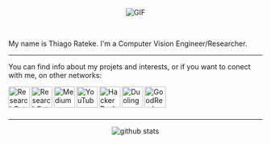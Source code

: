 <p  align="center">
  <img align="center" alt="GIF" src="https://media.giphy.com/media/Nx0rz3jtxtEre/giphy.gif" />
</p>

<br />

My name is Thiago Rateke. I'm a Computer Vision Engineer/Researcher.

<hr>

You can find info about my projets and interests, or if you want to conect with me, on other networks:

<a href="https://www.linkedin.com/in/thiagortk/">
  <img align="left" alt="ResearchGate" width="42px" src="https://img.icons8.com/color/48/000000/linkedin.png" onmouseover="this.src='https://i.imgur.com/yPn3oSL.png'" onmouseout="this.src='https://img.icons8.com/color/48/000000/linkedin.png'" />
</a>
<a href="https://www.researchgate.net/profile/Thiago_Rateke">
  <img align="left" alt="ResearchGate" width="42px" src="https://img.icons8.com/windows/32/000000/researchgate.png" onmouseover="this.src='https://i.imgur.com/a16Ge5O.png'" onmouseout="this.src='https://img.icons8.com/windows/32/000000/researchgate.png'" />
</a>
<a href="https://medium.com/@thiagortk">
  <img align="left" alt="Medium" width="42px" src="https://img.icons8.com/ios-glyphs/30/000000/medium-monogram.png" onmouseover="this.src='https://i.imgur.com/T9W1yKs.png'" onmouseout="this.src='https://img.icons8.com/ios-glyphs/30/000000/medium-monogram.png'" />
</a>
<a href="https://www.youtube.com/user/Rateke">
  <img align="left" alt="YouTube" width="42px" src="https://img.icons8.com/fluent/48/000000/youtube-play.png" onmouseover="this.src='https://i.imgur.com/RkSQMXJ.png'" onmouseout="this.src='https://img.icons8.com/fluent/48/000000/youtube-play.png'" />
</a>
<a href="https://www.hackerrank.com/ThiagoRTK">
  <img align="left" alt="HackerRank" width="42px" src="https://img.icons8.com/windows/32/000000/hackerrank.png" onmouseover="this.src='https://i.imgur.com/krhyTse.png'" onmouseout="this.src='https://img.icons8.com/windows/32/000000/hackerrank.png'" />
</a>
<a href="https://www.duolingo.com/profile/thiagortk">
  <img align="left" alt="Duolingo" width="42px" src="https://img.icons8.com/clouds/100/000000/duolingo-logo.png" onmouseover="this.src='https://i.imgur.com/4zPJiun.png'" onmouseout="this.src='https://img.icons8.com/clouds/100/000000/duolingo-logo.png'" />
</a>
<a href="https://www.goodreads.com/user/show/14002835-thiago-rateke">
  <img align="left" alt="GoodReads" width="42px" src="https://img.icons8.com/nolan/64/goodreads.png" onmouseover="this.src='https://i.imgur.com/gGV5BOA.png'" onmouseout="this.src='https://img.icons8.com/nolan/64/goodreads.png'" />
</a>

<br />
<br />
<br />

<hr>

<p  align="center">
  <img src="https://github-readme-stats.vercel.app/api?username=thiagortk&&show_icons=true&title_color=EDD560&icon_color=8ac926&text_color=FFFFFF&bg_color=1B9AA0" alt="github stats"/></br>
</p>
